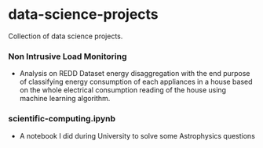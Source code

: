 # data-science-projects

Collection of data science projects.

### Non Intrusive Load Monitoring
- Analysis on REDD Dataset energy disaggregation with the end purpose of classifying energy consumption of each appliances in a house based on the whole electrical consumption reading of the house using machine learning algorithm.

### scientific-computing.ipynb
- A notebook I did during University to solve some Astrophysics questions
